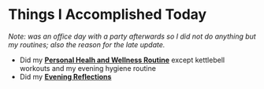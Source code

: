 # Things I Accomplished Today

_Note: was an office day with a party afterwards so I did not do anything but my routines; also the reason for the late update._

- Did my **[Personal Healh and Wellness Routine](../../routines/2024/personal-health-and-wellness-routine/personal-health-and-wellness-routine-2024-week-8.md)** except kettlebell workouts and my evening hygiene routine
- Did my **[Evening Reflections](../../routines/evening-reflections.md)**
